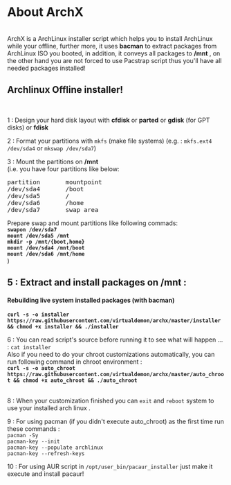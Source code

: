 <h1>About ArchX</h1><br/>
ArchX is a ArchLinux installer script which helps you to install ArchLinux while your offline, further more, it uses <b>bacman</b> to extract packages from ArchLinux ISO you booted, in addition, it conveys all packages to <b>/mnt</b> , on the other hand you are not forced to use Pacstrap script thus you'll have all needed packages installed!<br/>

<h2>Archlinux Offline installer! </h2><br/>

1 : Design your hard disk layout with **cfdisk** or **parted** or **gdisk** (for GPT disks) or **fdisk** <br/> 

2 : Format your partitions with `mkfs` (make file systems) (e.g. : `mkfs.ext4 /dev/sda4` or `mkswap /dev/sda7`) <br/>

3 : Mount the partitions on __/mnt__ <br/> 
(i.e. you have four partitions like below: <br/>
<pre>
partition       mountpoint
/dev/sda4       /boot
/dev/sda5       /
/dev/sda6       /home
/dev/sda7       swap area
</pre>
 Prepare swap and mount partitions like following commads:<br/>
<b>`swapon /dev/sda7`</b><br/>
<b>`mount /dev/sda5 /mnt`</b><br/>
<b>`mkdir -p /mnt/{boot,home}`</b><br/>
<b>`mount /dev/sda4 /mnt/boot`</b><br/>
<b>`mount /dev/sda6 /mnt/home`</b><br/>
)<br/>

<h2>5 : Extract and install packages on /mnt :</h2>

<h4>Rebuilding live system installed packages (with bacman)</h4> 

<b>`curl -s -o installer https://raw.githubusercontent.com/virtualdemon/archx/master/installer && chmod +x installer && ./installer` </b>  

6 : You can read script's source before running it to see what will happen ... : `cat installer` <br/>
Also if you need to do your chroot customizations automatically, you can run following command in chroot environment : <br/>
<b>`curl -s -o auto_chroot https://raw.githubusercontent.com/virtualdemon/archx/master/auto_chroot && chmod +x auto_chroot && ./auto_chroot`</b> 
<br/><br/>

8 : When your customization finished you can `exit` and `reboot` system to use your installed arch linux .<br/>

9 : For using pacman (if you didn't execute auto_chroot) as the first time run these commands :<br/>
`pacman -Sy` <br/>
`pacman-key --init` <br/>
`pacman-key --populate archlinux`<br/>
`pacman-key --refresh-keys`<br/>

10 : For using AUR script in `/opt/user_bin/pacaur_installer` just make it execute and install pacaur!

